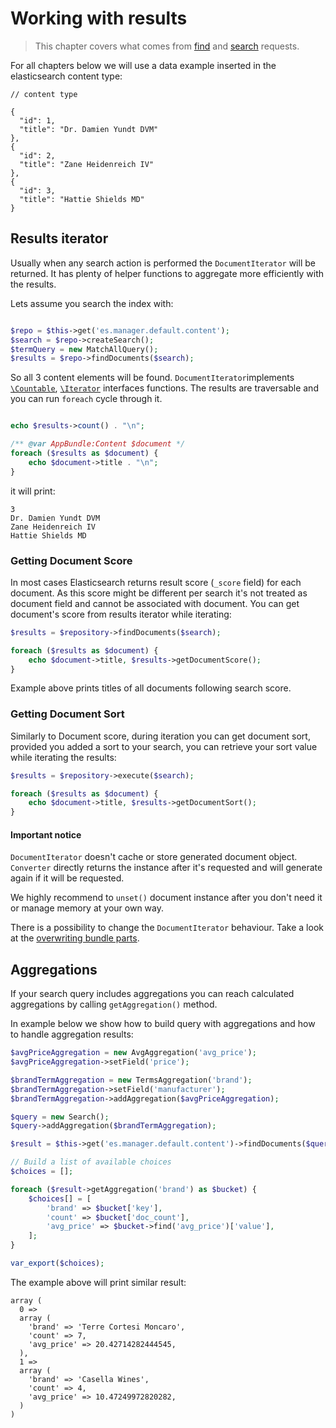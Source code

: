 # Working with results

> This chapter covers what comes from [find](find_functions.md) and [search](search.md) requests.

For all chapters below we will use a data example inserted in the elasticsearch content type:

```
// content type

{
  "id": 1,
  "title": "Dr. Damien Yundt DVM"
},
{
  "id": 2,
  "title": "Zane Heidenreich IV"
},
{
  "id": 3,
  "title": "Hattie Shields MD"
}

```

## Results iterator

Usually when any search action is performed the `DocumentIterator` will be returned. It has plenty of helper functions to aggregate more efficiently with the results.


Lets assume you search the index with:

```php

$repo = $this->get('es.manager.default.content');
$search = $repo->createSearch();
$termQuery = new MatchAllQuery();
$results = $repo->findDocuments($search);

```

So all 3 content elements will be found. `DocumentIterator`implements [`\Countable`](http://php.net/manual/en/class.countable.php), [`\Iterator`](http://php.net/manual/en/class.iterator.php) interfaces functions. The results are traversable and you can run `foreach` cycle through it.

```php

echo $results->count() . "\n";

/** @var AppBundle:Content $document */
foreach ($results as $document) {
    echo $document->title . "\n";
}

```

it will print:

```
3
Dr. Damien Yundt DVM
Zane Heidenreich IV
Hattie Shields MD
```

### Getting Document Score

In most cases Elasticsearch returns result score (`_score` field) for each document.
As this score might be different per search it's not treated as document field and
cannot be associated with document. You can get document's score from results iterator
while iterating:

```php
$results = $repository->findDocuments($search);

foreach ($results as $document) {
    echo $document->title, $results->getDocumentScore();
}
```

Example above prints titles of all documents following search score.

### Getting Document Sort

Similarly to Document score, during iteration you can get document sort, provided you
added a sort to your search, you can retrieve your sort value while iterating the
results:

```php
$results = $repository->execute($search);

foreach ($results as $document) {
    echo $document->title, $results->getDocumentSort();
}
```

#### Important notice

`DocumentIterator` doesn't cache or store generated document object. `Converter` directly returns the instance after it's requested and will generate again if it will be requested.

We highly recommend to `unset()` document instance after you don't need it or manage memory at your own way.

There is a possibility to change the `DocumentIterator` behaviour. Take a look at the [overwriting bundle parts](http://docs.steerfox.io/ElasticsearchBundle/overwriting_bundle).

## Aggregations

If your search query includes aggregations you can reach calculated aggregations
by calling `getAggregation()` method.

In example below we show how to build query with aggregations and how to handle
aggregation results:

```php
$avgPriceAggregation = new AvgAggregation('avg_price');
$avgPriceAggregation->setField('price');

$brandTermAggregation = new TermsAggregation('brand');
$brandTermAggregation->setField('manufacturer');
$brandTermAggregation->addAggregation($avgPriceAggregation);

$query = new Search();
$query->addAggregation($brandTermAggregation);

$result = $this->get('es.manager.default.content')->findDocuments($query);

// Build a list of available choices
$choices = [];

foreach ($result->getAggregation('brand') as $bucket) {
    $choices[] = [
        'brand' => $bucket['key'],
        'count' => $bucket['doc_count'],
        'avg_price' => $bucket->find('avg_price')['value'],
    ];
}

var_export($choices);
```

The example above will print similar result:

```
array (
  0 => 
  array (
    'brand' => 'Terre Cortesi Moncaro',
    'count' => 7,
    'avg_price' => 20.42714282444545,
  ),
  1 => 
  array (
    'brand' => 'Casella Wines',
    'count' => 4,
    'avg_price' => 10.47249972820282,
  )
)
```
